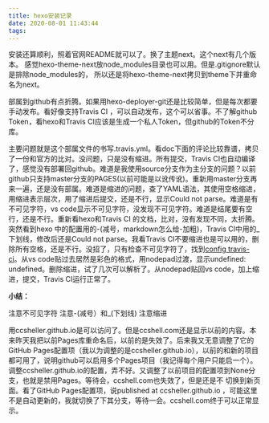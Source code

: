```yaml
---
title: hexo安装记录
date: 2020-08-01 11:43:44
tags:
---
```


安装还算顺利，照着官网README就可以了。换了主题next。这个next有几个版本。
感觉hexo-theme-next放node_modules目录也可以用。但是.gitignore默认是排除node_modules的，
所以还是将hexo-theme-next拷贝到theme下并重命名为next。

部属到github有点折腾。如果用hexo-deployer-git还是比较简单，但是每次都要手动发布。看好像支持Travis CI ，可以自动发布，这个可以省事。不了解github Token，看hexo和Travis CI应该是生成一个私人Token，但github的Token不分库。

主要问题就是这个部属文件的书写.travis.yml。看doc下面的评论比较靠谱，拷贝了一份和官方的比对。没问题，只是没有缩进。所有提交，Travis CI也自动编译了，感觉没有部署回github。难道是我使用source分支作为主分支的问题？以前github只支持master分支的PAGES(以前可能是以讹传讹)。重新用master分支再来一遍，还是没有部属。难道是缩进的问题，查了YAML语法，其使用空格缩进，用缩进表示层次，用了缩进后提交，还是不行，显示Could not parse。难道是有不可见字符，vs code显示不可见字符，没发现不可见字符。难道是结尾要有空行，还是不行。重新看hexo和Travis CI
的文档，比对，没有发现不同，太折腾。突然看到hexo 中的配置用的-(减号，markdown怎么给-加粗)，Travis CI中用的_下划线，修改后还是Could not parse。我看Travis CI不要缩进也是可以用的，删除所有空格，还是不行。没招了，只有检查不可见字符了，找到[config travis-ci](https://config.travis-ci.com/explore)。从vs code贴过去居然是彩色的格式，用nodepad过渡，显示undefined: undefined。删除缩进，试了几次可以解析了。从nodepad贴回vs code，加上缩进，提交，Travis CI运行正常了。

**小结：**

注意不可见字符
注意-(减号）和_(下划线)
注意缩进

用ccsheller.github.io是可以访问了。但是ccshell.com还是显示以前的内容。本来昨天我把以前Pages库重命名后，以前的是失效了。后来我又无意调整了它的GitHub Pages配置项（我以为调整的是ccsheller.github.io），以前的和新的项目都可用了，说明github可以启用多个Pages项目（我记得每个用户只能启一个）。调整ccsheller.github.io的配置，弄不好。又调整了以前项目的配置项到None分支，也就是禁用Pages。等待会，ccshell.com也失效了，但是还是不
切换到新页面。看了GitHub Pages配置项，说published at ccsheller.github.io ，可能这里不是自动更新的，我就切换了下其分支，等待一会。ccshell.com终于可以正常显示。
